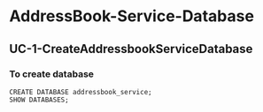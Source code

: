 # AddressBook-Service-Database

## UC-1-CreateAddressbookServiceDatabase
### To create database
```
CREATE DATABASE addressbook_service;
SHOW DATABASES;
```
